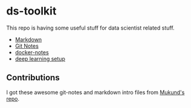 # ds-toolkit

This repo is having some useful stuff for data scientist related stuff.

- [Markdown](markdown)
- [Git Notes](git-notes)
- [docker-notes](docker-notes)
- [deep learning setup](system-setup)

## Contributions

I got these awesome git-notes and markdown intro files from [Mukund's repo](https://github.com/MukundVarmaT/GIT-notes).
